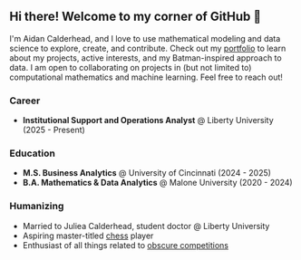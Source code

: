 ## Hi there! Welcome to my corner of GitHub 👋

I'm Aidan Calderhead, and I love to use mathematical modeling and data science to explore, create, and contribute. Check out my [portfolio](https://acalderhead.github.com) to learn about my projects, active interests, and my Batman-inspired approach to data. I am open to collaborating on projects in (but not limited to) computational mathematics and machine learning. Feel free to reach out!

### Career

- **Institutional Support and Operations Analyst** @ Liberty University (2025 - Present)

### Education

- **M.S. Business Analytics** @ University of Cincinnati (2024 - 2025)
- **B.A. Mathematics & Data Analytics** @ Malone University (2020 - 2024)

### Humanizing

- Married to Juliea Calderhead, student doctor @ Liberty University
- Aspiring master-titled [chess](https://www.chess.com/member/gonzonium) player
- Enthusiast of all things related to [obscure competitions](https://www.espnwwos.com/events/competitive-sports/espn8-the-ocho/)
